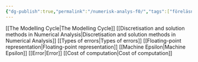 ```yaml
---
{"dg-publish":true,"permalink":"/numerisk-analys-f0/","tags":["föreläsning, numeriskanalys"]}
---
```



[[The Modelling Cycle\|The Modelling Cycle]]
[[Discretisation and solution methods in Numerical Analysis\|Discretisation and solution methods in Numerical Analysis]]
[[Types of errors\|Types of errors]]
[[Floating-point representation\|Floating-point representation]]
[[Machine Epsilon\|Machine Epsilon]]
[[Error\|Error]]
[[Cost of computation\|Cost of computation]]